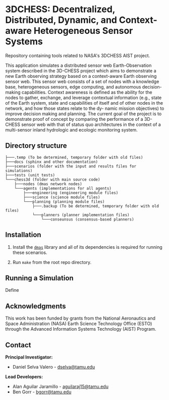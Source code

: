 # 3DCHESS: Decentralized, Distributed, Dynamic, and Context-aware Heterogeneous Sensor Systems

Repository containing tools related to NASA's 3DCHESS AIST project. 

This application simulates a distributed sensor web Earth-Observation system described in the
3D-CHESS project which aims to demonstrate a new Earth
observing strategy based on a context-aware Earth observing
sensor web. This sensor web consists of a set of nodes with a
knowledge base, heterogeneous sensors, edge computing,
and autonomous decision-making capabilities. Context
awareness is defined as the ability for the nodes to gather,
exchange, and leverage contextual information (e.g., state of
the Earth system, state and capabilities of itself and of other
nodes in the network, and how those states relate to the dy-
namic mission objectives) to improve decision making and
planning. The current goal of the project is to demonstrate
proof of concept by comparing the performance of a 3D-
CHESS sensor web with that of status quo architectures in
the context of a multi-sensor inland hydrologic and ecologic
monitoring system.

## Directory structure
```
├───.temp (To be determined, temporary folder with old files)
├───docs (sphinx and other documentation)
├───scenarios (folder with the input and results files for simulations)
├───tests (unit tests)
└───chess3d (folder with main source code)
    ├───nodes (dmas network nodes)
    └───agents (implementations for all agents)
        ├───engineering (engineering module files)
        ├───science (science module files)
        └───planning (planning module files)
            ├───.backup (To be determined, temporary folder with old files)
            └───planners (planner implementation files)
                └───conseunsus (consensus-based planners)
```


## Installation
1. Install the [`dmas`](https://github.com/seakers/DMASpy) library and all of its dependencies is required for running these scenarios.

2. Run `make` from the root repo directory.

## Running a Simulation

Define 

<!-- ## Running DMAS - 3DCHESS

Open a terminal in this directory and run `main.py` by entering the following command:

    python main.py <scenario name>

To create a scenario, see `scenarios/README.md`. -->

## Acknowledgments

This work has been funded by grants from the National Aeronautics and Space Administration (NASA) Earth Science Technology Office (ESTO) through the Advanced Information Systems Technology (AIST) Program.

## Contact 
**Principal Investigator:** 
- Daniel Selva Valero - <dselva@tamu.edu>

**Lead Developers:** 
- Alan Aguilar Jaramillo - <aguilaraj15@tamu.edu>
- Ben Gorr - <bgorr@tamu.edu>

